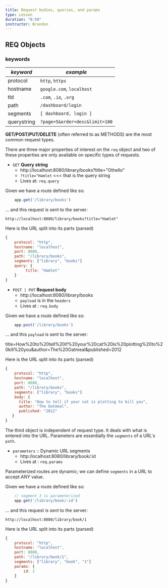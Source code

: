 ```yaml
---
title: Request bodies, queries, and params
type: Lesson
duration: "0:50"
instructor: Brandon
---
```


## REQ Objects

### keywords
| *keyword*   | *example*                      |
|-------------|--------------------------------|
| protocol    | `http`, `https`                |
| hostname    | `google.com`, `localhost`      |
| tld         | `.com`, `.io`, `.org`          |
| path        | `/dashboard/login`             |
| segments    | `[ dashboard, login ]`         |
| querystring | `?page=5&order=desc&limit=100` |

**GET/POST/PUT/DELETE** (often referred to as METHODS) are the most common request types.

There are three major properties of interest on the `req` object and two of these properties are only available on specific types of requests.

- `GET` **Query string**
    * http://localhost:8080/library/books?title="Othello"
    * `?title="Hamlet` <<< that is the query string
    * Lives at: `req.query`

Given we have a route defined like so:

```javascript
    app.get('/library/books')
```

... and this request is sent to the server:

    http://localhost:8080/library/books?title="Hamlet"

Here is the URL split into its parts (parsed)

```javascript
{
    protocol: "http",    
    hostname: "localhost",
    port: 8080,
    path: "/library/books",
    segments: ["library", "books"]
    query: {
         title: "Hamlet"
    }
}
```

- `POST | PUT` **Request body**
    * http://localhost:8080/library/books
    * `payload` is in the `headers`
    * Lives at : `req.body`

Given we have a route defined like so:

```javascript
    app.post('/library/books')
```

... and this `payload` is sent to the server:
   
   title=How%20to%20tell%20if%20your%20cat%20is%20plotting%20to%20kill%20you&author=The%20Oatmeal&published=2012

Here is the URL split into its parts (parsed)
    
```javascript
{
    protocol: "http",    
    hostname: "localhost",
    port: 8080,
    path: "/library/books",
    segments: ["library", "books"]
    body: { 
      title: "How to tell if your cat is plotting to kill you",
      author: "The Oatmeal",
      published: "2012"
   }
}
```

The third object is independent of request type. It deals with what is entered into the URL. Parameters are essentially the `segments` of a URL's `path`.

- `parameters` :: Dynamic URL segments
    * http:/localhost:8080/library/book/:id
    * Lives at : `req.params`

Parameterized routes are dynamic; we can define `segments` in a URL to accept *ANY* value.

Given we have a route defined like so:

```javascript
    // segment 3 is parameterized
    app.get('/library/book/:id')
```

... and this request is sent to the server:

    http://localhost:8080/library/book/1

Here is the URL split into its parts (parsed)

```javascript
{
    protocol: "http",    
    hostname: "localhost",
    port: 8080,
    path: "/library/book/1",
    segments: ["library", "book", "1"]
    params: {
        id: 1
    }
}
```

